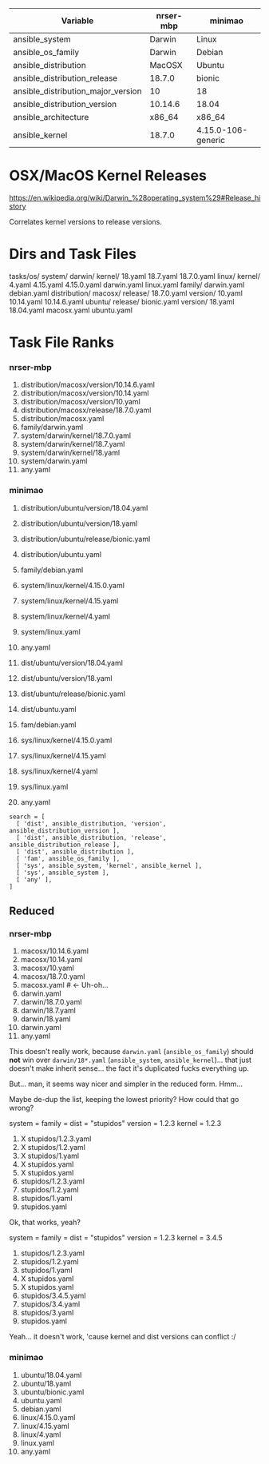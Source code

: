 | Variable                            | nrser-mbp | minimao             |
|-------------------------------------|-----------|---------------------|
| ansible_system                      | Darwin    | Linux               |
| ansible_os_family                   | Darwin    | Debian              |
| ansible_distribution                | MacOSX    | Ubuntu              |
| ansible_distribution_release        | 18.7.0    | bionic              |
| ansible_distribution_major_version  | 10        | 18                  |
| ansible_distribution_version        | 10.14.6   | 18.04               |
| ansible_architecture                | x86_64    | x86_64              |
| ansible_kernel                      | 18.7.0    | 4.15.0-106-generic  |


OSX/MacOS Kernel Releases
==============================================================================

https://en.wikipedia.org/wiki/Darwin_%28operating_system%29#Release_history

Correlates kernel versions to release versions.


Dirs and Task Files
==============================================================================

tasks/os/
  system/
    darwin/
      kernel/
        18.yaml
        18.7.yaml
        18.7.0.yaml
    linux/
      kernel/
        4.yaml
        4.15.yaml
        4.15.0.yaml
    darwin.yaml
    linux.yaml
  family/
    darwin.yaml
    debian.yaml
  distribution/
    macosx/
      release/
        18.7.0.yaml
      version/
        10.yaml
        10.14.yaml
        10.14.6.yaml
    ubuntu/
      release/
        bionic.yaml
      version/
        18.yaml
        18.04.yaml
    macosx.yaml
    ubuntu.yaml


Task File Ranks
==============================================================================

### nrser-mbp ###

1.  distribution/macosx/version/10.14.6.yaml
2.  distribution/macosx/version/10.14.yaml
3.  distribution/macosx/version/10.yaml
4.  distribution/macosx/release/18.7.0.yaml
5.  distribution/macosx.yaml
6.  family/darwin.yaml
7.  system/darwin/kernel/18.7.0.yaml
8.  system/darwin/kernel/18.7.yaml
9.  system/darwin/kernel/18.yaml
10. system/darwin.yaml
11. any.yaml

### minimao ###

1.  distribution/ubuntu/version/18.04.yaml
2.  distribution/ubuntu/version/18.yaml
3.  distribution/ubuntu/release/bionic.yaml
4.  distribution/ubuntu.yaml
5.  family/debian.yaml
6.  system/linux/kernel/4.15.0.yaml
7.  system/linux/kernel/4.15.yaml
8.  system/linux/kernel/4.yaml
9.  system/linux.yaml
10. any.yaml

1.  dist/ubuntu/version/18.04.yaml
2.  dist/ubuntu/version/18.yaml
3.  dist/ubuntu/release/bionic.yaml
4.  dist/ubuntu.yaml
5.  fam/debian.yaml
6.  sys/linux/kernel/4.15.0.yaml
7.  sys/linux/kernel/4.15.yaml
8.  sys/linux/kernel/4.yaml
9.  sys/linux.yaml
10. any.yaml

```
search = [
  [ 'dist', ansible_distribution, 'version', ansible_distribution_version ],
  [ 'dist', ansible_distribution, 'release', ansible_distribution_release ],
  [ 'dist', ansible_distribution ],
  [ 'fam', ansible_os_family ],
  [ 'sys', ansible_system, 'kernel', ansible_kernel ],
  [ 'sys', ansible_system ],
  [ 'any' ],
]
```

Reduced
------------------------------------------------------------------------------

### nrser-mbp ###

1.  macosx/10.14.6.yaml
2.  macosx/10.14.yaml
3.  macosx/10.yaml
4.  macosx/18.7.0.yaml
5.  macosx.yaml # <- Uh-oh...
6.  darwin.yaml
7.  darwin/18.7.0.yaml
8.  darwin/18.7.yaml
9.  darwin/18.yaml
10. darwin.yaml
11. any.yaml

This doesn't really work, because `darwin.yaml` (`ansible_os_family`) should 
**not** win over `darwin/18*.yaml` (`ansible_system`, `ansible_kernel`)... that
just doesn't make inherit sense... the fact it's duplicated fucks everything up.

But... man, it seems way nicer and simpler in the reduced form. Hmm...

Maybe de-dup the list, keeping the lowest priority? How could that go wrong?

system = family = dist = "stupidos"
version = 1.2.3
kernel = 1.2.3

1.  X stupidos/1.2.3.yaml
2.  X stupidos/1.2.yaml
3.  X stupidos/1.yaml
4.  X stupidos.yaml
5.  X stupidos.yaml
6.  stupidos/1.2.3.yaml
7.  stupidos/1.2.yaml
8.  stupidos/1.yaml
9.  stupidos.yaml

Ok, that works, yeah?

system = family = dist = "stupidos"
version = 1.2.3
kernel = 3.4.5

1.  stupidos/1.2.3.yaml
2.  stupidos/1.2.yaml
3.  stupidos/1.yaml
4.  X stupidos.yaml
5.  X stupidos.yaml
6.  stupidos/3.4.5.yaml
7.  stupidos/3.4.yaml
8.  stupidos/3.yaml
9.  stupidos.yaml

Yeah... it doesn't work, 'cause kernel and dist versions can conflict :/

### minimao ###

1.  ubuntu/18.04.yaml
2.  ubuntu/18.yaml
3.  ubuntu/bionic.yaml
4.  ubuntu.yaml
5.  debian.yaml
6.  linux/4.15.0.yaml
7.  linux/4.15.yaml
8.  linux/4.yaml
9.  linux.yaml
10. any.yaml

